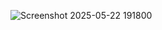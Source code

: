 
![Screenshot 2025-05-22 191800](https://github.com/user-attachments/assets/2e6bc747-ac7a-4cd0-9c39-9a6250e06539)
